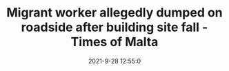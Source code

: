 ---
"title": "Migrant worker allegedly dumped on roadside after building site fall - Times of Malta"
"date": "2021-9-28 12:55:0"
"feed_name": "GOOGLENEWSCONSTRUCTION"
"feed_website": "https://news.google.com/search?q=construction%2Bincident&hl=en-US&gl=US&ceid=US:en"
"feed_rss": "https://news.google.com/rss/search?q=construction%2Bincident&hl=en-US&gl=US&ceid=US:en"
"link": "https://timesofmalta.com/articles/view/migrant-worker-allegedly-dumped-on-roadside-after-building-site-fall.903872"
"source": "{'href': 'https://timesofmalta.com', 'title': 'Times of Malta'}"
"file": "_posts/2021-1-1-a63652c039d1d394f06b6fb8f7ab801039fa32d0.md"
"accident": "0"
"drilling": "0"
"dead": "0"
"injured": "0"
"arrested": "0"
"where": "unknown site"
"causes": "unknown"
"place": "unknown place"
---